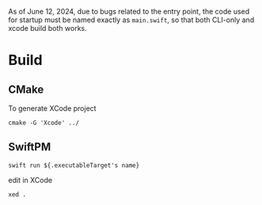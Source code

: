 As of June 12, 2024, due to bugs related to the entry point,
the code used for startup must be named exactly as `main.swift`,
so that both CLI-only and xcode build both works.

# Build

## CMake

To generate XCode project
```
cmake -G 'Xcode' ../
```

## SwiftPM

```
swift run ${.executableTarget's name}
```

edit in XCode

```
xed .
```